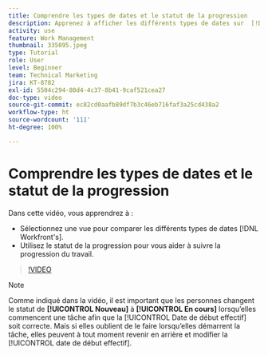 ```yaml
---
title: Comprendre les types de dates et le statut de la progression
description: Apprenez à afficher les différents types de dates sur  [!DNL  Workfront]  et à utiliser le statut de progression afin de vous aider à suivre la progression du travail.
activity: use
feature: Work Management
thumbnail: 335095.jpeg
type: Tutorial
role: User
level: Beginner
team: Technical Marketing
jira: KT-8782
exl-id: 5504c294-80d4-4c37-8b41-9caf521cea27
doc-type: video
source-git-commit: ec82cd0aafb89df7b3c46eb716faf3a25cd438a2
workflow-type: ht
source-wordcount: '111'
ht-degree: 100%

---
```


# Comprendre les types de dates et le statut de la progression

Dans cette vidéo, vous apprendrez à :

* Sélectionnez une vue pour comparer les différents types de dates [!DNL Workfront's].
* Utilisez le statut de la progression pour vous aider à suivre la progression du travail.

>[!VIDEO](https://video.tv.adobe.com/v/335095/?quality=12&learn=on)

>[!NOTE]
>
>Comme indiqué dans la vidéo, il est important que les personnes changent le statut de **[!UICONTROL Nouveau]** à **[!UICONTROL En cours]** lorsqu’elles commencent une tâche afin que la [!UICONTROL Date de début effectif] soit correcte. Mais si elles oublient de le faire lorsqu’elles démarrent la tâche, elles peuvent à tout moment revenir en arrière et modifier la [!UICONTROL date de début effectif].


<!---
Task progress status overview
Definitions for the project, task, and issue dates within Workfront
Project timelines
--->
